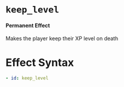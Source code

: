 # `keep_level`
#### Permanent Effect

Makes the player keep their XP level on death

# Effect Syntax
```yaml
- id: keep_level
```
